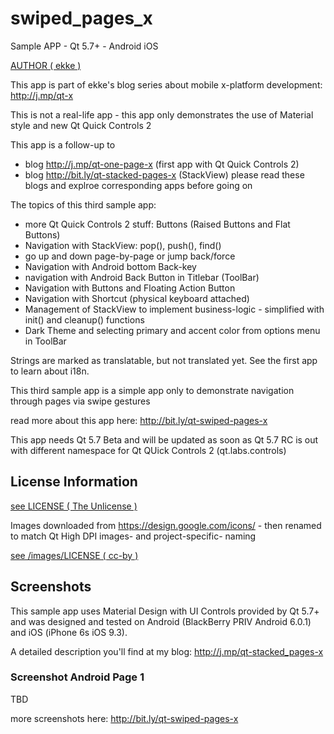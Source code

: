 # swiped_pages_x
Sample APP - Qt 5.7+ - Android iOS

[AUTHOR ( ekke )](AUTHOR.md)

This app is part of ekke's blog series about mobile x-platform development:
http://j.mp/qt-x

This is not a real-life app - this app only demonstrates the use of Material style and new Qt Quick Controls 2

This app is a follow-up to
* blog http://j.mp/qt-one-page-x (first app with Qt Quick Controls 2)
* blog http://bit.ly/qt-stacked-pages-x (StackView)
please read these blogs and explroe corresponding apps before going on

The topics of this third sample app:

* more Qt Quick Controls 2 stuff: Buttons (Raised Buttons and Flat Buttons)
* Navigation with StackView: pop(), push(), find()
* go up and down page-by-page or jump back/force
* Navigation with Android bottom Back-key
* navigation with Android Back Button in Titlebar (ToolBar)
* Navigation with Buttons and Floating Action Button
* Navigation with Shortcut (physical keyboard attached)
* Management of StackView to implement business-logic - simplified with init() and cleanup() functions
* Dark Theme and selecting primary and accent color from options menu in ToolBar

Strings are marked as translatable, but not translated yet. See the first app to learn about i18n.

This third sample app is a simple app only to demonstrate navigation through pages via swipe gestures
 
read more about this app here:
http://bit.ly/qt-swiped-pages-x

This app needs Qt 5.7 Beta and will be updated as soon as Qt 5.7 RC is out with different namespace for Qt QUick Controls 2 (qt.labs.controls)

## License Information
[see LICENSE ( The Unlicense )](LICENSE)

Images downloaded from https://design.google.com/icons/ - then renamed to match Qt High DPI images- and project-specific- naming

[see /images/LICENSE ( cc-by )](images/LICENSE)

## Screenshots
This sample app uses Material Design with UI Controls provided by Qt 5.7+ and was designed and tested on Android (BlackBerry PRIV Android 6.0.1) and iOS (iPhone 6s iOS 9.3).

A detailed description you'll find at my blog: http://j.mp/qt-stacked_pages-x

### Screenshot Android Page 1
TBD

more screenshots here:
http://bit.ly/qt-swiped-pages-x
